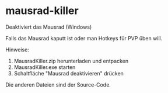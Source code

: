 # mausrad-killer
Deaktiviert das Mausrad (Windows)

Falls das Mausrad kaputt ist oder man Hotkeys für PVP üben will.

Hinweise:
1. MausradKiller.zip herunterladen und entpacken
2. MausradKiller.exe starten
3. Schaltfläche "Mausrad deaktivieren" drücken

Die anderen Dateien sind der Source-Code.
